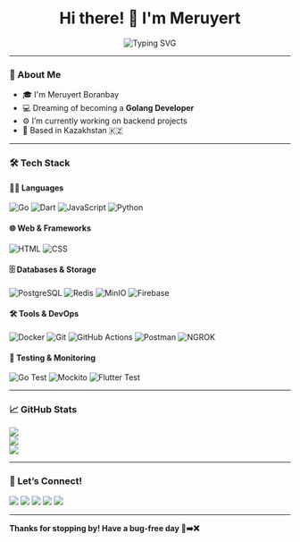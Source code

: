 <h1 align="center">Hi there! 👋 I'm Meruyert</h1>
<p align="center">
  <img src="https://readme-typing-svg.demolab.com?font=Fira+Code&weight=500&pause=1000&color=FFA4DA&center=true&vCenter=true&width=435&lines=Aspiring+Software+Engineer+%F0%9F%A7%91%E2%80%8D%F0%9F%92%BB;Lover+of+Go%2C+Flutter%2C+and+Fun+Projects+%F0%9F%A7%98;Always+Learning+%F0%9F%93%9A+and+Building+%F0%9F%9A%80" alt="Typing SVG" />
</p>

---

### 🧠 About Me  
- 🎓 I'm Meruyert Boranbay
- 💻 Dreaming of becoming a **Golang Developer**
- ⚙️ I’m currently working on backend projects
- 📍 Based in Kazakhstan 🇰🇿

---

### 🛠️ Tech Stack

#### 👩‍💻 Languages

![Go](https://img.shields.io/badge/-Go-00ADD8?style=for-the-badge\&logo=go\&logoColor=white)
![Dart](https://img.shields.io/badge/-Dart-0175C2?style=for-the-badge\&logo=dart\&logoColor=white)
![JavaScript](https://img.shields.io/badge/-JavaScript-F7DF1E?style=for-the-badge\&logo=javascript\&logoColor=black)
![Python](https://img.shields.io/badge/-Python-3776AB?style=for-the-badge\&logo=python\&logoColor=white)

#### 🌐 Web & Frameworks
![HTML](https://img.shields.io/badge/-HTML5-E34F26?style=for-the-badge\&logo=html5\&logoColor=white)
![CSS](https://img.shields.io/badge/-CSS3-1572B6?style=for-the-badge\&logo=css3\&logoColor=white)

#### 🗄️ Databases & Storage

![PostgreSQL](https://img.shields.io/badge/-PostgreSQL-336791?style=for-the-badge\&logo=postgresql\&logoColor=white)
![Redis](https://img.shields.io/badge/-Redis-DC382D?style=for-the-badge\&logo=redis\&logoColor=white)
![MinIO](https://img.shields.io/badge/-MinIO-CF2A27?style=for-the-badge\&logo=minio\&logoColor=white)
![Firebase](https://img.shields.io/badge/-Firebase-FFCA28?style=for-the-badge\&logo=firebase\&logoColor=black)

#### 🛠 Tools & DevOps

![Docker](https://img.shields.io/badge/-Docker-2496ED?style=for-the-badge\&logo=docker\&logoColor=white)
![Git](https://img.shields.io/badge/-Git-F05032?style=for-the-badge\&logo=git\&logoColor=white)
![GitHub Actions](https://img.shields.io/badge/-GitHub%20Actions-2088FF?style=for-the-badge\&logo=github-actions\&logoColor=white)
![Postman](https://img.shields.io/badge/-Postman-FF6C37?style=for-the-badge\&logo=postman\&logoColor=white)
![NGROK](https://img.shields.io/badge/-NGROK-1F1F1F?style=for-the-badge\&logo=ngrok\&logoColor=white)

#### 🧪 Testing & Monitoring

![Go Test](https://img.shields.io/badge/-Go%20Test-00ADD8?style=for-the-badge\&logo=go\&logoColor=white)
![Mockito](https://img.shields.io/badge/-Mockito-29BEB0?style=for-the-badge\&logo=java\&logoColor=white)
![Flutter Test](https://img.shields.io/badge/-Flutter%20Test-02569B?style=for-the-badge\&logo=flutter\&logoColor=white)

---

### 📈 GitHub Stats
![](https://github-readme-stats.vercel.app/api?username=meruyert4&theme=midnight-purple&hide_border=false&include_all_commits=false&count_private=false)<br/>
![](https://nirzak-streak-stats.vercel.app/?user=zhannurr&theme=midnight-purple&hide_border=false)<br/>
![](https://github-readme-stats.vercel.app/api/top-langs/?username=zhannurr&theme=midnight-purple&hide_border=false&include_all_commits=false&count_private=false&layout=compact)

---

### 🌱 Let’s Connect!
<p align="left"> <a href="mailto:meruyertbauyrzhanqyzy@gmail.com"><img src="https://img.shields.io/badge/Gmail-D14836?style=for-the-badge&logo=gmail&logoColor=white" /></a> <a href="https://t.me/meruyert4"><img src="https://img.shields.io/badge/-Telegram-2CA5E0?style=for-the-badge&logo=telegram&logoColor=white" /></a> <a href="https://www.linkedin.com/in/meruyert-boranbay-60688829b/"><img src="https://img.shields.io/badge/-LinkedIn-0077B5?style=for-the-badge&logo=linkedin&logoColor=white" /></a> <a href="https://leetcode.com/u/Meruyert4/"><img src="https://img.shields.io/badge/-LeetCode-FFA116?style=for-the-badge&logo=leetcode&logoColor=black" /></a> <a href="https://github.com/meruyert4">
  <img src="https://img.shields.io/badge/-GitHub-181717?style=for-the-badge&logo=github&logoColor=white" />
</a>
</p>

---
**Thanks for stopping by! Have a bug-free day 🐞➡️❌**

